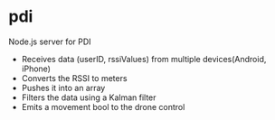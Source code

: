 # pdi

Node.js server for PDI

- Receives data (userID, rssiValues) from multiple devices(Android, iPhone)
- Converts the RSSI to meters
- Pushes it into an array
- Filters the data using a Kalman filter
- Emits a movement bool to the drone control
